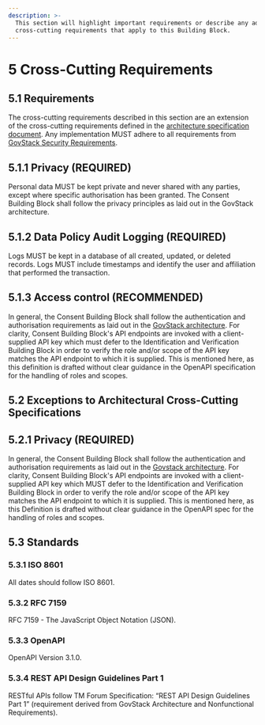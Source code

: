 ```yaml
---
description: >-
  This section will highlight important requirements or describe any additional
  cross-cutting requirements that apply to this Building Block.
---
```


# 5 Cross-Cutting Requirements

## 5.1 Requirements

The cross-cutting requirements described in this section are an extension of the cross-cutting requirements defined in the [architecture specification document](https://govstack.gitbook.io/specification/v/1.0/architecture-and-nonfunctional-requirements). Any implementation MUST adhere to all requirements from [GovStack Security Requirements](https://govstack.gitbook.io/specification/v/1.0/security-requirements).

## 5.1.1 Privacy (REQUIRED)

Personal data MUST be kept private and never shared with any parties, except where specific authorisation has been granted. The Consent Building Block shall follow the privacy principles as laid out in the GovStack architecture.

## 5.1.2 Data Policy Audit Logging (REQUIRED)

Logs MUST be kept in a database of all created, updated, or deleted records. Logs MUST include timestamps and identify the user and affiliation that performed the transaction.

## 5.1.3 Access control (RECOMMENDED)

In general, the Consent Building Block shall follow the authentication and authorisation requirements as laid out in the [GovStack architecture](https://app.gitbook.com/s/39QVhd0jD6S29Isr7KGF/security-requirements/4-security-management#4.2.1.1-authentication-and-authorization). For clarity, Consent Building Block's API endpoints are invoked with a client-supplied API key which must defer to the Identification and Verification Building Block in order to verify the role and/or scope of the API key matches the API endpoint to which it is supplied. This is mentioned here, as this definition is drafted without clear guidance in the OpenAPI specification for the handling of roles and scopes.

## 5.2 Exceptions to Architectural Cross-Cutting Specifications

## 5.2.1 Privacy (REQUIRED)

In general, the Consent Building Block shall follow the authentication and authorisation requirements as laid out in the [Govstack architecture](https://govstack.gitbook.io/specification/v/1.0/security-requirements/4-security-management). For clarity, Consent Building Block's API endpoints are invoked with a client-supplied API key which MUST defer to the Identification and Verification Building Block in order to verify the role and/or scope of the API key matches the API endpoint to which it is supplied. This is mentioned here, as this Definition is drafted without clear guidance in the OpenAPI spec for the handling of roles and scopes.

## 5.3 Standards

### 5.3.1 ISO 8601

All dates should follow ISO 8601.

### 5.3.2 RFC 7159

RFC 7159 - The JavaScript Object Notation (JSON).

### 5.3.3 OpenAPI

OpenAPI Version 3.1.0.

### 5.3.4 REST API Design Guidelines Part 1

RESTful APIs follow TM Forum Specification: “REST API Design Guidelines Part 1” (requirement derived from GovStack Architecture and Nonfunctional Requirements).
